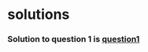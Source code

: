 # solutions

### Solution to question 1 is [question1](https://github.com/Jittojoyes98/solutions/blob/main/1.cpp)
